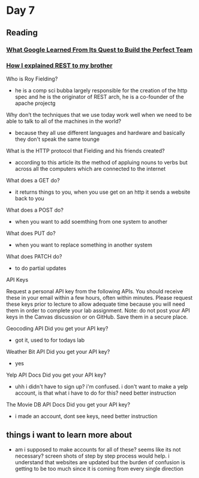 # Day 7

## Reading

### [What Google Learned From Its Quest to Build the Perfect Team](https://www.google.com/amp/mobile.nytimes.com/2016/02/28/magazine/what-google-learned-from-its-quest-to-build-the-perfect-team.amp.html)

### [How I explained REST to my brother](https://gist.github.com/brookr/5977550)

Who is Roy Fielding?

- he is a comp sci bubba largely responsible for the creation of the http spec and he is the originator of REST arch, he is a co-founder of the apache projectg

Why don’t the techniques that we use today work well when we need to be able to talk to all of the machines in the world?

- because they all use different languages and hardware and basically they don't speak the same tounge

What is the HTTP protocol that Fielding and his friends created?

- according to this article its the method of appluing nouns to verbs but across all the computers which are connected to the internet

What does a GET do?

- it returns things to you, when you use get on an http it sends a website back to you

What does a POST do?

- when you want to add soemthing from one system to another

What does PUT do?

- when you want to replace something in another system

What does PATCH do?

- to do partial updates

API Keys

Request a personal API key from the following APIs. You should receive these in your email within a few hours, often within minutes. Please request these keys prior to lecture to allow adequate time because you will need them in order to complete your lab assignment. Note: do not post your API keys in the Canvas discussion or on GitHub. Save them in a secure place.

Geocoding API
Did you get your API key?

- got it, used to for todays lab

Weather Bit API
Did you get your API key?

- yes

Yelp API Docs
Did you get your API key?

- uhh i didn't have to sign up? i'm confused. i don't want to make a yelp account, is that what i have to do for this? need better instruction

The Movie DB API Docs
Did you get your API key?

- i made an account, dont see keys, need better instruction

## things i want to learn more about

- am i supposed to make accounts for all of these? seems like its not necessary? screen shots of step by step process would help. i understand that websites are updated but the burden of confusion is getting to be too much since it is coming from every single direction